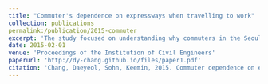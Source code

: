 ```yaml
---
title: "Commuter's dependence on expressways when travelling to work"
collection: publications
permalink:/publication/2015-commuter
excerpt: 'The study focused on understanding why commuters in the Seoul metropolitan area continue to use expressways despite experiencing frequent traffic congestion. It employed a binary logit choice model to investigate the impact of commuters' behavioral and attitudinal tendencies on their choice of commute routes, alongside route- and individual-specific variables. The study involved survey participants who provided information about their commuting routes. Results indicated that factors beyond travel times and costs influenced commuters' reliance on expressways.'
date: 2015-02-01
venue: 'Proceedings of the Institution of Civil Engineers'
paperurl: 'http://dy-chang.github.io/files/paper1.pdf'
citation: 'Chang, Daeyeol, Sohn, Keemin, 2015. Commuter dependence on expressways when travelling to work. Proc. Inst. Civil Eng. – Transp. 168 (1), 23–33.'
---
```


